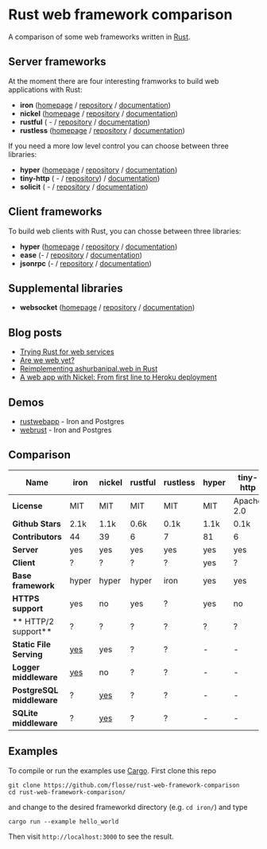 # Rust web framework comparison

A comparison of some web frameworks written in [Rust](https://rustlang.org).

## Server frameworks

At the moment there are four interesting framworks to build web applications
with Rust:

- **iron**     ([homepage](http://ironframework.io/) / [repository](https://github.com/iron/iron/)            / [documentation](http://ironframework.io/doc/iron/))
- **nickel**   ([homepage](http://nickel.rs/)        / [repository](https://github.com/nickel-org/nickel.rs/) / [documentation](http://docs.nickel.rs/nickel/))
- **rustful**  ( -                                   / [repository](https://github.com/Ogeon/rustful)         / [documentation](http://ogeon.github.io/docs/rustful/master/rustful/))
- **rustless** ([homepage](http://rustless.org/)     / [repository](https://github.com/rustless/rustless)     / [documentation](http://rustless.org/rustless/doc/rustless/))

If you need a more low level control you can choose between three libraries:

- **hyper**     ([homepage](http://hyper.rs/) / [repository](https://github.com/hyperium/hyper)      / [documentation](http://hyper.rs/hyper/hyper/))
- **tiny-http** ( -                           / [repository](https://github.com/frewsxcv/tiny-http)) / [documentation](http://frewsxcv.github.io/tiny-http/tiny_http/index.html))
- **solicit**   ( -                           / [repository](https://github.com/mlalic/solicit)      / [documentation](https://mlalic.github.io/solicit/solicit/index.html))

## Client frameworks

To build web clients with Rust, you can chosse between three libraries:

- **hyper**   ([homepage](http://hyper.rs/) / [repository](https://github.com/hyperium/hyper)          / [documentation](http://hyper.rs/hyper/hyper/))
- **ease**    (-                            / [repository](https://github.com/SimonPersson/ease)       / [documentation](http://simonpersson.github.io/ease/))
- **jsonrpc** (-                            / [repository](https://github.com/apoelstra/rust-jsonrpc/) / [documentation](https://www.wpsoftware.net/rustdoc/jsonrpc/))

## Supplemental libraries

- **websocket** ([homepage](http://cyderize.github.io/rust-websocket/) / [repository](https://github.com/cyderize/rust-websocket) / [documentation](http://cyderize.github.io/rust-websocket/doc/websocket/))

## Blog posts

- [Trying Rust for web services](https://blog.wearewizards.io/trying-rust-for-web-services)
- [Are we web yet?](http://arewewebyet.com/)
- [Reimplementing ashurbanipal.web in Rust](http://maniagnosis.crsr.net/2015/07/reimplementing-ashurbanipalweb-in-rust.html)
- [A web app with Nickel: From first line to Heroku deployment](http://blog.thoughtram.io/rust/2015/07/29/a-web-app-with-nickel-from-first-line-to-heroku-deployment.html)

## Demos

- [rustwebapp](https://github.com/superlogical/rustwebapp) - Iron and Postgres
- [webrust](https://github.com/Keats/webrust) - Iron and Postgres

## Comparison

|                      Name | iron                                  | nickel                                                | rustful   | rustless  | hyper  | tiny-http  | solicit | ease  | jsonrpc | websocket |
| ------------------------- | ------------------------------------- | ----------------------------------------------------- | --------- | --------- |------- | ---------- | ------- | ----- | ------- | --------- |
|               **License** | MIT                                   | MIT                                                   | MIT       | MIT       | MIT    | Apache 2.0 | MIT     | MIT   | CC0-1.0 | MIT       |
|          **Github Stars** | 2.1k                                  | 1.1k                                                  | 0.6k      | 0.1k      | 1.1k   | 0.1k       | 0.1k    | 0.05k | 0k      | 0.1k      |
|          **Contributors** | 44                                    | 39                                                    | 6         | 7         | 81     | 6          | 2       | 2     | 1       | 9         |
|                **Server** | yes                                   | yes                                                   | yes       | yes       | yes    | yes        | yes     | no    | no      | yes       |
|                **Client** | ?                                     | ?                                                     | ?         | ?         | yes    | ?          | yes     | yes   | yes     | yes       |
|        **Base framework** | hyper                                 | hyper                                                 | hyper     | iron      | yes    | yes        | -       | hyper | hyper   | no        |
|         **HTTPS support** | yes                                   | no                                                    | yes       | ?         | yes    | no         | -       | -     | -       | -         |
|       ** HTTP/2 support** | ?                                     | ?                                                     | ?         | ?         | ?      | ?          | yes     | ?     | ?       | -         |
|   **Static File Serving** | [yes](https://github.com/iron/static) | yes                                                   | ?         | ?         | -      | -          | -       | -     | -       | -         |
|     **Logger middleware** | [yes](https://github.com/iron/logger) | no                                                    | ?         | ?         | -      | -          | -       | -     | -       | -         |
| **PostgreSQL middleware** | ?                                     | [yes](https://github.com/nickel-org/nickel-postgres)  | ?         | ?         | -      | -          | -       | -     | -       | -         |
|     **SQLite middleware** | ?                                     | [yes](https://github.com/flosse/nickel-sqlite)        | ?         | ?         | -      | -          | -       | -     | -       | -         |

## Examples

To compile or run the examples use [Cargo](https://github.com/rust-lang/cargo).
First clone this repo

    git clone https://github.com/flosse/rust-web-framework-comparison
    cd rust-web-framework-comparison/

and change to the desired frameworkd directory (e.g. `cd iron/`) and type

    cargo run --example hello_world

Then visit `http://localhost:3000` to see the result.
